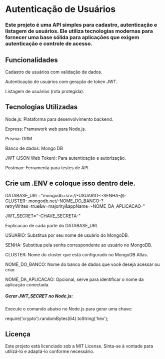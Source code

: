 <h1>Autenticação de Usuários</h1>
<h3>Este projeto é uma API simples para cadastro, autenticação e listagem de usuários. Ele utiliza tecnologias modernas para fornecer uma base sólida para aplicações que exigem autenticação e controle de acesso.</h3>


<h2>Funcionalidades</h2>

<p>Cadastro de usuários com validação de dados.</p>
<p>Autenticação de usuários com geração de token JWT.</p>
<p>Listagem de usuários (rota protegida).</p>

  
<h2>Tecnologias Utilizadas</h2>

<p>Node.js: Plataforma para desenvolvimento backend.</p>
<p>Express: Framework web para Node.js.</p>
<p>Prisma: ORM</p>
<p>Banco de dados: Mongo DB</p>
<p>JWT (JSON Web Token): Para autenticação e autorização.</p>
<p>Postman: Ferramenta para testes de API.</p>

<h2>Crie um .ENV e coloque isso dentro dele.</h2>

<p>DATABASE_URL="mongodb+srv://-USUARIO-:-SENHA-@-CLUSTER-.mongodb.net/-NOME_DO_BANCO-?retryWrites=true&w=majority&appName=-NOME_DA_APLICACAO-"</p>

<p>JWT_SECRET="-CHAVE_SECRETA-"</p>

<p>Explicacao de cada parte do DATABASE_URL</p>

<p>USUARIO: Substitua por seu nome de usuário do MongoDB.</p>

<p>SENHA: Substitua pela senha correspondente ao usuário no MongoDB.</p>

<p>CLUSTER: Nome do cluster que está configurado no MongoDB Atlas.</p>

<p>NOME_DO_BANCO: Nome do banco de dados que você deseja acessar ou criar.</p>

<p>NOME_DA_APLICACAO: Opcional, serve para identificar o nome da aplicação conectada.</p>


<h5>Gerar JWT_SECRET no Node.js:</h5>

<p>Execute o comando abaixo no Node.js para gerar uma chave:</p>
<p>require('crypto').randomBytes(64).toString('hex');</p>

<h2>Licença</h2>
<p>Este projeto está licenciado sob a MIT License. Sinta-se à vontade para utilizá-lo e adaptá-lo conforme necessário.</p>
